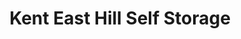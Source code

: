 ---
title: "Kent East Hill Self Storage"
url: /kent/kent-east-hill-self-storage/
shop: storage rental
---